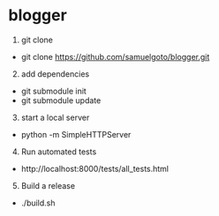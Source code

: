 # blogger

1. git clone
  * git clone https://github.com/samuelgoto/blogger.git
2. add dependencies
  * git submodule init
  * git submodule update
3. start a local server
  * python -m SimpleHTTPServer
4. Run automated tests
  * http://localhost:8000/tests/all_tests.html
5. Build a release
  * ./build.sh
